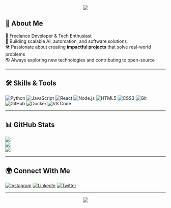<!-- Profile Banner -->
<p align="center">
  <img src="https://capsule-render.vercel.app/api?type=waving&color=0:0f2027,100:2c5364&height=200&section=header&text=Hi%20I'm%20Dhruv%20Rana%20🚀&fontSize=35&fontColor=ffffff" />
</p>

## 👋 About Me

💼 Freelance Developer & Tech Enthusiast<br/>
🚀 Building scalable AI, automation, and software solutions<br/>
🛠 Passionate about creating **impactful projects** that solve real-world problems<br/>
🌎 Always exploring new technologies and contributing to open-source<br/>

---

## 🛠 Skills & Tools

![Python](https://img.shields.io/badge/Python-%233776AB.svg?style=for-the-badge&logo=python&logoColor=yellow)
![JavaScript](https://img.shields.io/badge/JavaScript-%23323330.svg?style=for-the-badge&logo=javascript&logoColor=%23F7DF1E)
![React](https://img.shields.io/badge/React-%2320232a.svg?style=for-the-badge&logo=react&logoColor=%2361DAFB)
![Node.js](https://img.shields.io/badge/Node.js-339933.svg?style=for-the-badge&logo=node.js&logoColor=white)
![HTML5](https://img.shields.io/badge/HTML5-E34F26.svg?style=for-the-badge&logo=html5&logoColor=white)
![CSS3](https://img.shields.io/badge/CSS3-1572B6.svg?style=for-the-badge&logo=css3&logoColor=white)
![Git](https://img.shields.io/badge/Git-%23F05033.svg?style=for-the-badge&logo=git&logoColor=white)
![GitHub](https://img.shields.io/badge/GitHub-%23181717.svg?style=for-the-badge&logo=github&logoColor=white)
![Docker](https://img.shields.io/badge/Docker-0db7ed.svg?style=for-the-badge&logo=docker&logoColor=white)
![VS Code](https://img.shields.io/badge/VS%20Code-007ACC.svg?style=for-the-badge&logo=visualstudiocode&logoColor=white)

---

## 📊 GitHub Stats

![](https://github-readme-stats.vercel.app/api?username=YOUR_GITHUB_USERNAME&theme=react&hide_border=false&include_all_commits=true&count_private=true)<br/>
![](https://github-readme-stats.vercel.app/api/top-langs/?username=YOUR_GITHUB_USERNAME&theme=react&hide_border=false&layout=compact)<br/>
![](https://github-readme-streak-stats.herokuapp.com/?user=YOUR_GITHUB_USERNAME&theme=react&hide_border=false)<br/>

---

## 🌍 Connect With Me

[![Instagram](https://img.shields.io/badge/Instagram-E4405F.svg?style=for-the-badge&logo=instagram&logoColor=white)](https://www.instagram.com/_yrrdhruv)
[![LinkedIn](https://img.shields.io/badge/LinkedIn-0077B5.svg?style=for-the-badge&logo=linkedin&logoColor=white)](https://www.linkedin.com/in/rana-dhruv)
[![Twitter](https://img.shields.io/badge/Twitter-1DA1F2.svg?style=for-the-badge&logo=twitter&logoColor=white)](https://x.com/Dhruvrana03)

---

<!-- Footer -->
<p align="center">
  <img src="https://capsule-render.vercel.app/api?type=waving&color=0:0f2027,100:2c5364&height=100&section=footer"/>
</p>
